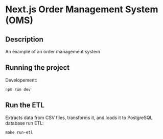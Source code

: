 # Next.js Order Management System (OMS)

## Description
An example of an order management system

## Running the project
Developement:

`npm run dev`


## Run the ETL
Extracts data from CSV files, transforms it, and loads it to PostgreSQL database
run ETL:

`make run-etl`